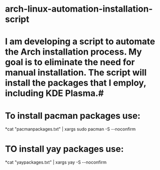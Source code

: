 # arch-linux-automation-installation-script #
# I am developing a script to automate the Arch installation process. My goal is to eliminate the need for manual installation. The script will install the packages that I employ, including KDE Plasma.#
# To install pacman packages use: #
*cat "pacmanpackages.txt" | xargs sudo pacman -S --noconfirm
# TO install yay packages use: #
*cat "yaypackages.txt" | xargs  yay -S --noconfirm
